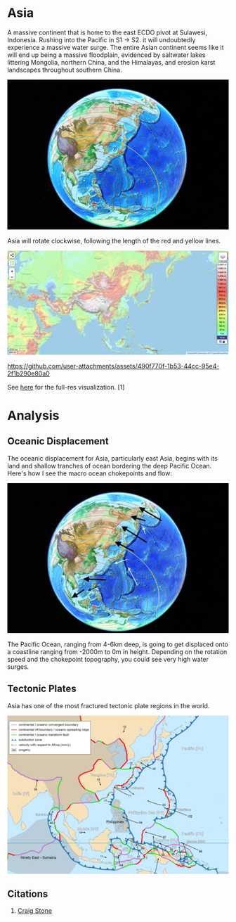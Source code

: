 # Asia

A massive continent that is home to the east ECDO pivot at Sulawesi, Indonesia. Rushing into the Pacific in S1 -> S2. it will undoubtedly experience a massive water surge. The entire Asian continent seems like it will end up being a massive floodplain, evidenced by saltwater lakes littering Mongolia, northern China, and the Himalayas, and erosion karst landscapes throughout southern China.

![](img/profile.png)

Asia will rotate clockwise, following the length of the red and yellow lines.

![](img/asia-elevation.png "")

https://github.com/user-attachments/assets/490f770f-1b53-44cc-95e4-2f1b290e80a0

See [here](https://github.com/sovrynn/ecdo/tree/master/6-LITERATURE-MEDIA/nobulart/ecdo-visualizations) for the full-res visualization. [1]

# Analysis

## Oceanic Displacement

The oceanic displacement for Asia, particularly east Asia, begins with its land and shallow tranches of ocean bordering the deep Pacific Ocean. Here's how I see the macro ocean chokepoints and flow:

![](img/chokepoints.png)

The Pacific Ocean, ranging from 4-6km deep, is going to get displaced onto a coastline ranging from -2000m to 0m in height. Depending on the rotation speed and the chokepoint topography, you could see very high water surges.

## Tectonic Plates

Asia has one of the most fractured tectonic plate regions in the world.

![](img/plates.png)

## Citations

1. [Craig Stone](https://nobulart.com)
